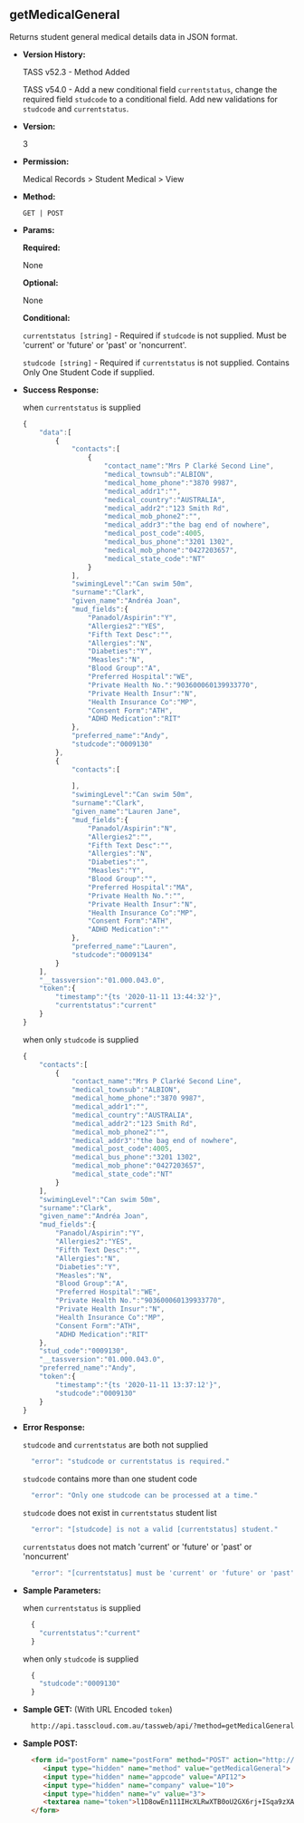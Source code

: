 **getMedicalGeneral**
----
  Returns student general medical details data in JSON format.
  
* **Version History:**

  TASS v52.3 - Method Added

  TASS v54.0 - Add a new conditional field `currentstatus`, change the required field `studcode` to a conditional field. Add new validations for `studcode` and `currentstatus`.

* **Version:**

  3

* **Permission:**

  Medical Records > Student Medical > View

* **Method:**

  `GET | POST`
  
*  **Params:**

   **Required:**
 
   None

   **Optional:**

   None

   **Conditional:**

    `currentstatus [string]` - Required if `studcode` is not supplied. Must be 'current' or 'future' or 'past' or 'noncurrent'.

    `studcode [string]` - Required if `currentstatus` is not supplied. Contains Only One Student Code if supplied.

* **Success Response:**

    when `currentstatus` is supplied
    ```javascript
    {
        "data":[
            {
                "contacts":[
                    {
                        "contact_name":"Mrs P Clarké Second Line",
                        "medical_townsub":"ALBION",
                        "medical_home_phone":"3870 9987",
                        "medical_addr1":"",
                        "medical_country":"AUSTRALIA",
                        "medical_addr2":"123 Smith Rd",
                        "medical_mob_phone2":"",
                        "medical_addr3":"the bag end of nowhere",
                        "medical_post_code":4005,
                        "medical_bus_phone":"3201 1302",
                        "medical_mob_phone":"0427203657",
                        "medical_state_code":"NT"
                    }
                ],
                "swimingLevel":"Can swim 50m",
                "surname":"Clark",
                "given_name":"Andréa Joan",
                "mud_fields":{
                    "Panadol/Aspirin":"Y",
                    "Allergies2":"YES",
                    "Fifth Text Desc":"",
                    "Allergies":"N",
                    "Diabeties":"Y",
                    "Measles":"N",
                    "Blood Group":"A",
                    "Preferred Hospital":"WE",
                    "Private Health No.":"903600060139933770",
                    "Private Health Insur":"N",
                    "Health Insurance Co":"MP",
                    "Consent Form":"ATH",
                    "ADHD Medication":"RIT"
                },
                "preferred_name":"Andy",
                "studcode":"0009130"
            },
            {
                "contacts":[
                    
                ],
                "swimingLevel":"Can swim 50m",
                "surname":"Clark",
                "given_name":"Lauren Jane",
                "mud_fields":{
                    "Panadol/Aspirin":"N",
                    "Allergies2":"",
                    "Fifth Text Desc":"",
                    "Allergies":"N",
                    "Diabeties":"",
                    "Measles":"Y",
                    "Blood Group":"",
                    "Preferred Hospital":"MA",
                    "Private Health No.":"",
                    "Private Health Insur":"N",
                    "Health Insurance Co":"MP",
                    "Consent Form":"ATH",
                    "ADHD Medication":""
                },
                "preferred_name":"Lauren",
                "studcode":"0009134"
            }
        ],
        "__tassversion":"01.000.043.0",
        "token":{
            "timestamp":"{ts '2020-11-11 13:44:32'}",
            "currentstatus":"current"
        }
    }
    ```

    when only `studcode` is supplied
    ```javascript
    {
        "contacts":[
            {
                "contact_name":"Mrs P Clarké Second Line",
                "medical_townsub":"ALBION",
                "medical_home_phone":"3870 9987",
                "medical_addr1":"",
                "medical_country":"AUSTRALIA",
                "medical_addr2":"123 Smith Rd",
                "medical_mob_phone2":"",
                "medical_addr3":"the bag end of nowhere",
                "medical_post_code":4005,
                "medical_bus_phone":"3201 1302",
                "medical_mob_phone":"0427203657",
                "medical_state_code":"NT"
            }
        ],
        "swimingLevel":"Can swim 50m",
        "surname":"Clark",
        "given_name":"Andréa Joan",
        "mud_fields":{
            "Panadol/Aspirin":"Y",
            "Allergies2":"YES",
            "Fifth Text Desc":"",
            "Allergies":"N",
            "Diabeties":"Y",
            "Measles":"N",
            "Blood Group":"A",
            "Preferred Hospital":"WE",
            "Private Health No.":"903600060139933770",
            "Private Health Insur":"N",
            "Health Insurance Co":"MP",
            "Consent Form":"ATH",
            "ADHD Medication":"RIT"
        },
        "stud_code":"0009130",
        "__tassversion":"01.000.043.0",
        "preferred_name":"Andy",
        "token":{
            "timestamp":"{ts '2020-11-11 13:37:12'}",
            "studcode":"0009130"
        }
    }
    ```
 
* **Error Response:**

    `studcode` and `currentstatus` are both not supplied
    ```javascript
      "error": "studcode or currentstatus is required."
    ```

    `studcode` contains more than one student code
    ```javascript
      "error": "Only one studcode can be processed at a time."
    ```

    `studcode` does not exist in `currentstatus` student list
    ```javascript
      "error": "[studcode] is not a valid [currentstatus] student."
    ```

    `currentstatus` does not match 'current' or 'future' or 'past' or 'noncurrent'
    ```javascript
      "error": "[currentstatus] must be 'current' or 'future' or 'past' or 'noncurrent'."
    ```

* **Sample Parameters:**

    when `currentstatus` is supplied
  ```javascript
    {
      "currentstatus":"current"
    }
  ```

    when only `studcode` is supplied
  ```javascript
    {
      "studcode":"0009130"
    }
  ```

* **Sample GET:** (With URL Encoded `token`)

  ```HTML
    http://api.tasscloud.com.au/tassweb/api/?method=getMedicalGeneral&appcode=API12&company=10&v=3&token=l1D8owEn111IHcXLRwXTB0oU2GX6rj%2BISqa9zXA8We3J3mwgjW5pdUvFK3%2FIZ4mJ4bMyfKTmEoup%2B3tTE9GeLQ%3D%3D
  ```
  
* **Sample POST:**

  ```HTML
    <form id="postForm" name="postForm" method="POST" action="http://api.tasscloud.com.au/tassweb/api/">
       <input type="hidden" name="method" value="getMedicalGeneral">
       <input type="hidden" name="appcode" value="API12">
       <input type="hidden" name="company" value="10">
       <input type="hidden" name="v" value="3">
       <textarea name="token">l1D8owEn111IHcXLRwXTB0oU2GX6rj+ISqa9zXA8We3J3mwgjW5pdUvFK3/IZ4mJ4bMyfKTmEoup+3tTE9GeLQ==</textarea>
    </form>
  ```
